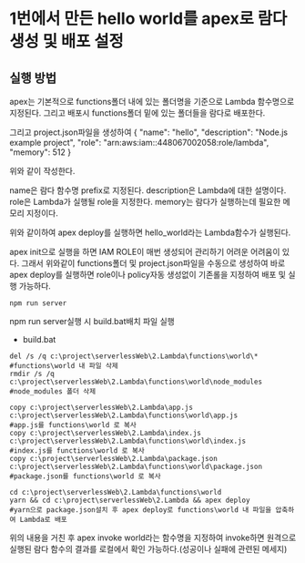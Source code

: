 # 1번에서 만든 hello world를 apex로 람다 생성 및 배포 설정

## 실행 방법

apex는 기본적으로 functions폴더 내에 있는 폴더명을 기준으로 Lambda 함수명으로 지정된다.
그리고 배포시 functions폴더 밑에 있는 폴더들을 람다로 배포한다.

그리고 project.json파일을 생성하여
{
  "name": "hello",
  "description": "Node.js example project",
  "role": "arn:aws:iam::448067002058:role/lambda",
  "memory": 512
}

위와 같이 작성한다.

name은 람다 함수명 prefix로 지정된다.
description은 Lambda에 대한 설명이다.
role은 Lambda가 실행될 role을 지정한다.
memory는 람다가 실행하는데 필요한 메모리 지정이다.

위와 같이하여 apex deploy를 실행하면 hello_world라는 Lambda함수가 실행된다.

apex init으로 실행을 하면 IAM ROLE이 매번 생성되어 관리하기 어려운 어려움이 있다.
그래서 위와같이 functions폴더 및 project.json파일을 수동으로 생성하여 바로 apex deploy를 실행하면
role이나 policy자동 생성없이 기존롤을 지정하여 배포 및 실행 가능하다.

```
npm run server
```

npm run server실행 시 build.bat배치 파일 실행

 - build.bat

 ```
 del /s /q c:\project\serverlessWeb\2.Lambda\functions\world\*                                                      #functions\world 내 파일 삭제
 rmdir /s /q c:\project\serverlessWeb\2.Lambda\functions\world\node_modules                                         #node_modules 폴더 삭제

 copy c:\project\serverlessWeb\2.Lambda\app.js c:\project\serverlessWeb\2.Lambda\functions\world\app.js             #app.js를 functions\world 로 복사
 copy c:\project\serverlessWeb\2.Lambda\index.js c:\project\serverlessWeb\2.Lambda\functions\world\index.js         #index.js를 functions\world 로 복사
 copy c:\project\serverlessWeb\2.Lambda\package.json c:\project\serverlessWeb\2.Lambda\functions\world\package.json #package.json를 functions\world 로 복사

 cd c:\project\serverlessWeb\2.Lambda\functions\world
 yarn && cd c:\project\serverlessWeb\2.Lambda && apex deploy                                                        #yarn으로 package.json설치 후 apex deploy로 functions\world 내 파일을 압축하여 Lambda로 배포
```

위의 내용을 거친 후
apex invoke world라는 함수명을 지정하여 invoke하면 원격으로 실행된 람다 함수의 결과를 로컬에서 확인 가능하다.(성공이나 실패에 관련된 메세지)

